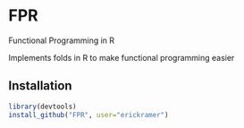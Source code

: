 FPR
===

Functional Programming in R

Implements folds in R to make functional programming easier

## Installation

```R
library(devtools)
install_github("FPR", user="erickramer")

```
